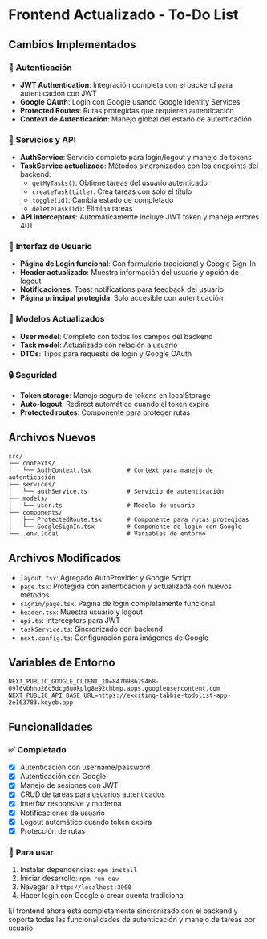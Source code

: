 # Frontend Actualizado - To-Do List

## Cambios Implementados

### 🔐 **Autenticación**
- **JWT Authentication**: Integración completa con el backend para autenticación con JWT
- **Google OAuth**: Login con Google usando Google Identity Services
- **Protected Routes**: Rutas protegidas que requieren autenticación
- **Context de Autenticación**: Manejo global del estado de autenticación

### 🔧 **Servicios y API**
- **AuthService**: Servicio completo para login/logout y manejo de tokens
- **TaskService actualizado**: Métodos sincronizados con los endpoints del backend:
  - `getMyTasks()`: Obtiene tareas del usuario autenticado
  - `createTask(title)`: Crea tareas con solo el título
  - `toggle(id)`: Cambia estado de completado
  - `deleteTask(id)`: Elimina tareas
- **API interceptors**: Automáticamente incluye JWT token y maneja errores 401

### 🎨 **Interfaz de Usuario**
- **Página de Login funcional**: Con formulario tradicional y Google Sign-In
- **Header actualizado**: Muestra información del usuario y opción de logout
- **Notificaciones**: Toast notifications para feedback del usuario
- **Página principal protegida**: Solo accesible con autenticación

### 📱 **Modelos Actualizados**
- **User model**: Completo con todos los campos del backend
- **Task model**: Actualizado con relación a usuario
- **DTOs**: Tipos para requests de login y Google OAuth

### 🔒 **Seguridad**
- **Token storage**: Manejo seguro de tokens en localStorage
- **Auto-logout**: Redirect automático cuando el token expira
- **Protected routes**: Componente para proteger rutas

## Archivos Nuevos

```
src/
├── contexts/
│   └── AuthContext.tsx          # Context para manejo de autenticación
├── services/
│   └── authService.ts           # Servicio de autenticación
├── models/
│   └── user.ts                  # Modelo de usuario
├── components/
│   ├── ProtectedRoute.tsx       # Componente para rutas protegidas
│   └── GoogleSignIn.tsx         # Componente de login con Google
└── .env.local                   # Variables de entorno
```

## Archivos Modificados

- `layout.tsx`: Agregado AuthProvider y Google Script
- `page.tsx`: Protegida con autenticación y actualizada con nuevos métodos
- `signin/page.tsx`: Página de login completamente funcional
- `header.tsx`: Muestra usuario y logout
- `api.ts`: Interceptors para JWT
- `taskService.ts`: Sincronizado con backend
- `next.config.ts`: Configuración para imágenes de Google

## Variables de Entorno

```env
NEXT_PUBLIC_GOOGLE_CLIENT_ID=847098629468-09l6vbhho26c5dcg6uokplg8e92chbmp.apps.googleusercontent.com
NEXT_PUBLIC_API_BASE_URL=https://exciting-tabbie-todolist-app-2e163783.koyeb.app
```

## Funcionalidades

### ✅ **Completado**
- [x] Autenticación con username/password
- [x] Autenticación con Google
- [x] Manejo de sesiones con JWT
- [x] CRUD de tareas para usuarios autenticados
- [x] Interfaz responsive y moderna
- [x] Notificaciones de usuario
- [x] Logout automático cuando token expira
- [x] Protección de rutas

### 🚀 **Para usar**
1. Instalar dependencias: `npm install`
2. Iniciar desarrollo: `npm run dev`
3. Navegar a `http://localhost:3000`
4. Hacer login con Google o crear cuenta tradicional

El frontend ahora está completamente sincronizado con el backend y soporta todas las funcionalidades de autenticación y manejo de tareas por usuario.
